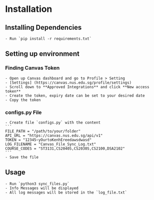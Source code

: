 # Installation

## Installing Dependencies
    - Run `pip install -r requirements.txt`

## Setting up environment

### Finding Canvas Token
    - Open up Canvas dashboard and go to Profile > Setting
    - [Settings] (https://canvas.nus.edu.sg/profile/settings)
    - Scroll down to **Approved Integrations** and click **New access token**
    - Create the token, expiry date can be set to your desired date
    - Copy the token

### configs.py File
    - Create file `configs.py` with the content
    ```
    FILE_PATH = "/path/to/your/folder"
    API_URL = "https://canvas.nus.edu.sg/api/v1"
    TOKEN = "12345~yOurtoKenhEreedawsdwasd"
    LOG_FILENAME = "Canvas_File_Sync_Log.txt"
    COURSE_CODES = "ST3131,CS2040S,CS2030S,CS2100,DSA2102"
    ```
    - Save the file

## Usage
    - Run `python3 sync_files.py`
    - Info Messages will be displayed
    - All log messages will be stored in the `log_file.txt`
